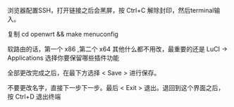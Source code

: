 浏览器配置SSH，打开链接之后会黑屏，按 Ctrl+C 解除封印，然后terminal输入。


复制
cd openwrt && make menuconfig

软路由的话，第一个 x86 ,第二个 x64 其他什么都不用改，最重要的还是 LuCI → Applications 选择你要保留哪些插件功能

全部更改完成之后，在最下方选择 < Save > 进行保存。

不要更改名字，直接下一步下一步。最后 < Exit > 退出。退回到这个界面之后，按 Ctrl+D 退出终端
